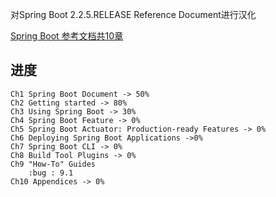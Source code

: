 对Spring Boot 2.2.5.RELEASE Reference Document进行汉化

[Spring Boot 参考文档共10章](https://docs.spring.io/spring-boot/docs/current/reference/htmlsingle/#getting-started)

## 进度
    Ch1 Spring Boot Document -> 50%
    Ch2 Getting started -> 80%
    Ch3 Using Spring Boot -> 30%
    Ch4 Spring Boot Feature -> 0%
    Ch5 Spring Boot Actuator: Production-ready Features -> 0%
    Ch6 Deploying Spring Boot Applications ->0%
    Ch7 Spring Boot CLI -> 0%
    Ch8 Build Tool Plugins -> 0%
    Ch9 "How-To" Guides
        :bug : 9.1
    Ch10 Appendices -> 0%
